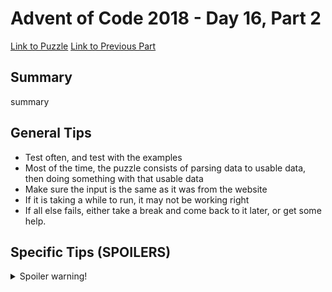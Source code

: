 # Advent of Code 2018 - Day 16, Part 2

[Link to Puzzle](https://adventofcode.com/2018/day/16#part2)
[Link to Previous Part](https://github.com/CodingAP/unofficial-aoc-syllabus/blob/main/years/2018/day16/part1.md)

## Summary
summary

## General Tips
- Test often, and test with the examples
- Most of the time, the puzzle consists of parsing data to usable data, then doing something with that usable data
- Make sure the input is the same as it was from the website
- If it is taking a while to run, it may not be working right
- If all else fails, either take a break and come back to it later, or get some help.

## Specific Tips (SPOILERS)
<details> <summary>Spoiler warning!</summary>

specific tips

</details>
